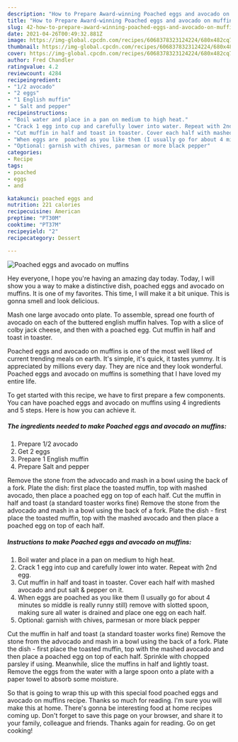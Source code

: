 ```yaml
---
description: "How to Prepare Award-winning Poached eggs and avocado on muffins"
title: "How to Prepare Award-winning Poached eggs and avocado on muffins"
slug: 42-how-to-prepare-award-winning-poached-eggs-and-avocado-on-muffins
date: 2021-04-26T00:49:32.881Z
image: https://img-global.cpcdn.com/recipes/6068378323124224/680x482cq70/poached-eggs-and-avocado-on-muffins-recipe-main-photo.jpg
thumbnail: https://img-global.cpcdn.com/recipes/6068378323124224/680x482cq70/poached-eggs-and-avocado-on-muffins-recipe-main-photo.jpg
cover: https://img-global.cpcdn.com/recipes/6068378323124224/680x482cq70/poached-eggs-and-avocado-on-muffins-recipe-main-photo.jpg
author: Fred Chandler
ratingvalue: 4.2
reviewcount: 4284
recipeingredient:
- "1/2 avocado"
- "2 eggs"
- "1 English muffin"
- " Salt and pepper"
recipeinstructions:
- "Boil water and place in a pan on medium to high heat."
- "Crack 1 egg into cup and carefully lower into water. Repeat with 2nd egg."
- "Cut muffin in half and toast in toaster. Cover each half with mashed avocado and put salt &amp; pepper on it."
- "When eggs are  poached as you like them (I usually go for about 4 minutes so middle is really runny still) remove with slotted spoon, making sure all water is drained and place one egg on each half."
- "Optional: garnish with chives, parmesan or more black pepper"
categories:
- Recipe
tags:
- poached
- eggs
- and

katakunci: poached eggs and 
nutrition: 221 calories
recipecuisine: American
preptime: "PT30M"
cooktime: "PT37M"
recipeyield: "2"
recipecategory: Dessert

---
```



![Poached eggs and avocado on muffins](https://img-global.cpcdn.com/recipes/6068378323124224/680x482cq70/poached-eggs-and-avocado-on-muffins-recipe-main-photo.jpg)

Hey everyone, I hope you're having an amazing day today. Today, I will show you a way to make a distinctive dish, poached eggs and avocado on muffins. It is one of my favorites. This time, I will make it a bit unique. This is gonna smell and look delicious.

Mash one large avocado onto plate. To assemble, spread one fourth of avocado on each of the buttered english muffin halves. Top with a slice of colby jack cheese, and then with a poached egg. Cut muffin in half and toast in toaster.

Poached eggs and avocado on muffins is one of the most well liked of current trending meals on earth. It's simple, it's quick, it tastes yummy. It is appreciated by millions every day. They are nice and they look wonderful. Poached eggs and avocado on muffins is something that I have loved my entire life.


To get started with this recipe, we have to first prepare a few components. You can have poached eggs and avocado on muffins using 4 ingredients and 5 steps. Here is how you can achieve it.

<!--inarticleads1-->

##### The ingredients needed to make Poached eggs and avocado on muffins:

1. Prepare 1/2 avocado
1. Get 2 eggs
1. Prepare 1 English muffin
1. Prepare  Salt and pepper


Remove the stone from the advocado and mash in a bowl using the back of a fork. Plate the dish: first place the toasted muffin, top with mashed avocado, then place a poached egg on top of each half. Cut the muffin in half and toast (a standard toaster works fine) Remove the stone from the advocado and mash in a bowl using the back of a fork. Plate the dish - first place the toasted muffin, top with the mashed avocado and then place a poached egg on top of each half. 

<!--inarticleads2-->

##### Instructions to make Poached eggs and avocado on muffins:

1. Boil water and place in a pan on medium to high heat.
1. Crack 1 egg into cup and carefully lower into water. Repeat with 2nd egg.
1. Cut muffin in half and toast in toaster. Cover each half with mashed avocado and put salt &amp; pepper on it.
1. When eggs are  poached as you like them (I usually go for about 4 minutes so middle is really runny still) remove with slotted spoon, making sure all water is drained and place one egg on each half.
1. Optional: garnish with chives, parmesan or more black pepper


Cut the muffin in half and toast (a standard toaster works fine) Remove the stone from the advocado and mash in a bowl using the back of a fork. Plate the dish - first place the toasted muffin, top with the mashed avocado and then place a poached egg on top of each half. Sprinkle with chopped parsley if using. Meanwhile, slice the muffins in half and lightly toast. Remove the eggs from the water with a large spoon onto a plate with a paper towel to absorb some moisture. 

So that is going to wrap this up with this special food poached eggs and avocado on muffins recipe. Thanks so much for reading. I'm sure you will make this at home. There's gonna be interesting food at home recipes coming up. Don't forget to save this page on your browser, and share it to your family, colleague and friends. Thanks again for reading. Go on get cooking!
